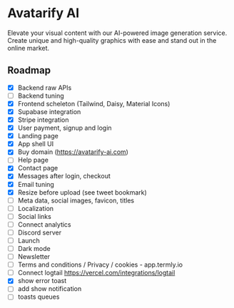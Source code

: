 # Avatarify AI

Elevate your visual content with our AI-powered image generation service. Create unique and high-quality graphics with ease and stand out in the online market.

## Roadmap

- [x] Backend raw APIs
- [ ] Backend tuning
- [x] Frontend scheleton (Tailwind, Daisy, Material Icons)
- [x] Supabase integration
- [x] Stripe integration
- [x] User payment, signup and login
- [x] Landing page
- [x] App shell UI
- [x] Buy domain (https://avatarify-ai.com)
- [ ] Help page
- [x] Contact page
- [x] Messages after login, checkout
- [x] Email tuning
- [x] Resize before upload (see tweet bookmark)
- [ ] Meta data, social images, favicon, titles
- [ ] Localization
- [ ] Social links
- [ ] Connect analytics
- [ ] Discord server
- [ ] Launch
- [ ] Dark mode
- [ ] Newsletter
- [ ] Terms and conditions / Privacy / cookies - app.termly.io
- [ ] Connect logtail https://vercel.com/integrations/logtail
- [x] show error toast
- [ ] add show notification
- [ ] toasts queues
